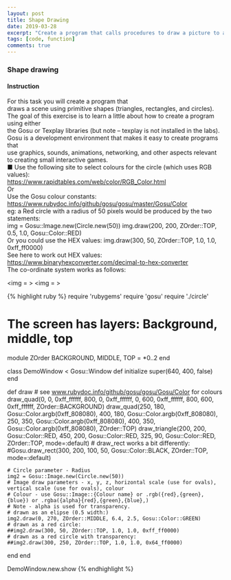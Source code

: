 ```yaml
---
layout: post
title: Shape Drawing
date: 2019-03-28
excerpt: "Create a program that calls procedures to draw a picture to a window."
tags: [code, function]
comments: true
---
```


### Shape drawing
#### Instruction
 For this task you will create a program that <br>
draws a scene using primitive shapes (triangles, rectangles, and circles).<br>
The goal of this exercise is to learn a little about how to create a program using either <br>
the Gosu or Texplay libraries (but note – texplay is not installed in the labs).<br>
Gosu is a development environment that makes it easy to create programs that <br>
use graphics, sounds, animations, networking, and other aspects relevant <br>
to creating small interactive games.
<br>
■ Use the following site to select colours for the circle (which uses RGB values):<br>
https://www.rapidtables.com/web/color/RGB_Color.html<br>
Or<br>
Use the Gosu colour constants:<br>
https://www.rubydoc.info/github/gosu/gosu/master/Gosu/Color<br>
eg: a Red circle with a radius of 50 pixels would be produced by the two statements:<br>
img = Gosu::Image.new(Circle.new(50)) img.draw(200, 200, ZOrder::TOP, 0.5, 1.0, Gosu::Color::RED)<br>
Or you could use the HEX values: img.draw(300, 50, ZOrder::TOP, 1.0, 1.0, 0xff_ff0000)<br>
See here to work out HEX values:<br>
https://www.binaryhexconverter.com/decimal-to-hex-converter<br>
The co-ordinate system works as follows:<br>

<img = >
<img = >

{% highlight ruby %}
require 'rubygems'
require 'gosu'
require './circle'

# The screen has layers: Background, middle, top
module ZOrder
  BACKGROUND, MIDDLE, TOP = *0..2
end

class DemoWindow < Gosu::Window
  def initialize
    super(640, 400, false)
  end

  def draw
    # see www.rubydoc.info/github/gosu/gosu/Gosu/Color for colours
    draw_quad(0, 0, 0xff_ffffff, 800, 0, 0xff_ffffff, 0, 600, 0xff_ffffff, 800, 600, 0xff_ffffff, ZOrder::BACKGROUND)
    draw_quad(250, 180, Gosu::Color.argb(0xff_808080), 400, 180, Gosu::Color.argb(0xff_808080), 250, 350, Gosu::Color.argb(0xff_808080), 400, 350, Gosu::Color.argb(0xff_808080), ZOrder::TOP)
    draw_triangle(200, 200, Gosu::Color::RED, 450, 200, Gosu::Color::RED, 325, 90, Gosu::Color::RED, ZOrder::TOP, mode=:default)
    # draw_rect works a bit differently:
    #Gosu.draw_rect(300, 200, 100, 50, Gosu::Color::BLACK, ZOrder::TOP, mode=:default)
   
    # Circle parameter - Radius
    img2 = Gosu::Image.new(Circle.new(50))
    # Image draw parameters - x, y, z, horizontal scale (use for ovals), vertical scale (use for ovals), colour
    # Colour - use Gosu::Image::{Colour name} or .rgb({red},{green},{blue}) or .rgba({alpha}{red},{green},{blue},)
    # Note - alpha is used for transparency.
    # drawn as an elipse (0.5 width:)
    img2.draw(0, 270, ZOrder::MIDDLE, 6.4, 2.5, Gosu::Color::GREEN)
    # drawn as a red circle:
    ##img2.draw(300, 50, ZOrder::TOP, 1.0, 1.0, 0xff_ff0000)
    # drawn as a red circle with transparency:
    ##img2.draw(300, 250, ZOrder::TOP, 1.0, 1.0, 0x64_ff0000)
    
  end
end

DemoWindow.new.show
{% endhighlight %}



